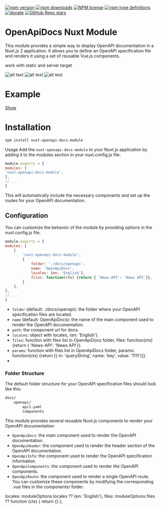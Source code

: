 [![npm version](https://badge.fury.io/js/nuxt-openapi-docs-module.svg)](https://badge.fury.io/js/nuxt-openapi-docs-module)
[![npm downloads](https://img.shields.io/npm/dw/nuxt-openapi-docs-module)](https://badge.fury.io/js/nuxt-openapi-docs-module)
[![NPM license](https://img.shields.io/npm/l/nuxt-openapi-docs-module)](https://github.com/on-org/nuxt-openapi-docs-module/blob/master/LICENSE)
[![npm type definitions](https://img.shields.io/npm/types/nuxt-openapi-docs-module)](https://github.com/on-org/nuxt-openapi-docs-module)
[![donate](https://www.paypalobjects.com/en_US/i/btn/btn_donate_SM.gif)](https://www.paypal.me/s00d)
[![GitHub Repo stars](https://img.shields.io/github/stars/on-org/nuxt-openapi-docs-module?style=social)](https://github.com/on-org/nuxt-openapi-docs-module)

# OpenApiDocs Nuxt Module
This module provides a simple way to display OpenAPI documentation in a Nuxt.js 2 application. It allows you to define an OpenAPI specification file and renders it using a set of reusable Vue.js components.

work with static and server target

![alt text](https://raw.githubusercontent.com/on-org/nuxt-openapi-docs-module/main/img/desktop.png)
![alt text](https://raw.githubusercontent.com/on-org/nuxt-openapi-docs-module/main/img/black.png)
![alt text](https://raw.githubusercontent.com/on-org/nuxt-openapi-docs-module/main/img/mobile.png)

# Example

[Show](https://on-org.github.io/nuxt-openapi-docs-module/)

# Installation
```bash
npm install nuxt-openapi-docs-module
```

Usage
Add the `nuxt-openapi-docs-module` to your Nuxt.js application by adding it to the modules section in your nuxt.config.js file:

```javascript
module.exports = {
modules: [
'nuxt-openapi-docs-module',
],
// ...
}
```
This will automatically include the necessary components and set up the routes for your OpenAPI documentation.

## Configuration
You can customize the behavior of the module by providing options in the nuxt.config.js file.

```javascript
module.exports = {
modules: [
    [
        'nuxt-openapi-docs-module',
        {
            folder: './docs/openapi',
            name: 'OpenApiDocs',
            locales: {en: 'English'},
            files: function(ctx) {return { 'News-API': 'News API'}},
        }
    ],
],
// ...
}
```
- `folder` (default: ./docs/openapi): the folder where your OpenAPI specification files are located.
- `name` (default: OpenApiDocs): the name of the main component used to render the OpenAPI documentation.
- `path`: the component url for docs.
- `locales`: object with locales, {en: 'English'}.
- `files`: function with files list in OpenApiDocs folder, files: function(ctx) {return { 'News-API': 'News API'}}.
- `params`: function with files list in OpenApiDocs folder, params: function(ctx) {return [{ in: 'queryString', name: 'key', value: '1111'}]}.
- 
### Folder Structure
The default folder structure for your OpenAPI specification files should look like this:

```markdown
docs/
    openapi/
        api1.yaml
        Components
```
This module provides several reusable Nuxt.js components to render your OpenAPI documentation:

- `OpenApiDocs`: the main component used to render the OpenAPI documentation.
- `OpenApiHeader`: the component used to render the header section of the OpenAPI documentation.
- `OpenApiInfo`: the component used to render the OpenAPI specification information.
- `OpenApiComponents`: the component used to render the OpenAPI components.
- `OpenApiRoute`: the component used to render a single OpenAPI route.
You can customize these components by modifying the corresponding .vue files in the components/ folder.

locales: moduleOptions.locales ?? {en: 'English'},
files: moduleOptions.files ?? function (ctx) { return {} },
